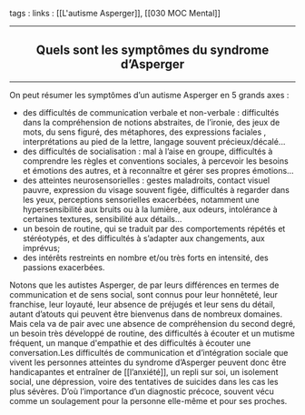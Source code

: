 tags : 
links : [[L'autisme Asperger]], [[030 MOC Mental]]

****

<h2 style="text-align: center;"> Quels sont les symptômes du syndrome d’Asperger </h2>

****

On peut résumer les symptômes d’un autisme Asperger en 5 grands axes :

- des difficultés de communication verbale et non-verbale : difficultés dans la compréhension de notions abstraites, de l’ironie, des jeux de mots, du sens figuré, des métaphores, des expressions faciales , interprétations au pied de la lettre, langage souvent précieux/décalé...
- des difficultés de socialisation : mal à l’aise en groupe, difficultés à comprendre les règles et conventions sociales, à percevoir les besoins et émotions des autres, et à reconnaître et gérer ses propres émotions…
- des atteintes neurosensorielles : gestes maladroits, contact visuel pauvre, expression du visage souvent figée, difficultés à regarder dans les yeux, perceptions sensorielles exacerbées, notamment une hypersensibilité aux bruits ou à la lumière, aux odeurs, intolérance à certaines textures, sensibilité aux détails…
- un besoin de routine, qui se traduit par des comportements répétés et stéréotypés, et des difficultés à s’adapter aux changements, aux imprévus;
- des intérêts restreints en nombre et/ou très forts en intensité, des passions exacerbées.

Notons que les autistes Asperger, de par leurs différences en termes de communication et de sens social, sont connus pour leur honnêteté, leur franchise, leur loyauté, leur absence de préjugés et leur sens du détail, autant d’atouts qui peuvent être bienvenus dans de nombreux domaines. Mais cela va de pair avec une absence de compréhension du second degré, un besoin très développé de routine, des difficultés à écouter et un mutisme fréquent, un manque d'empathie et des difficultés à écouter une conversation.Les difficultés de communication et d’intégration sociale que vivent les personnes atteintes du syndrome d’Asperger peuvent donc être handicapantes et entraîner de [[l’anxiété]], un repli sur soi, un isolement social, une dépression, voire des tentatives de suicides dans les cas les plus sévères. D’où l’importance d’un diagnostic précoce, souvent vécu comme un soulagement pour la personne elle-même et pour ses proches.